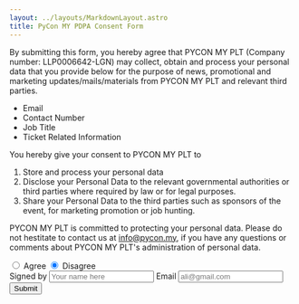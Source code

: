 ```yaml
---
layout: ../layouts/MarkdownLayout.astro
title: PyCon MY PDPA Consent Form
---
```


By submitting this form, you hereby agree that PYCON MY PLT (Company number:
LLP0006642-LGN) may collect, obtain and process your personal data that you
provide below for the purpose of news, promotional and marketing
updates/mails/materials from PYCON MY PLT and relevant third parties.

- Email
- Contact Number
- Job Title
- Ticket Related Information

You hereby give your consent to PYCON MY PLT to

1. Store and process your personal data
2. Disclose your Personal Data to the relevant governmental authorities or third
   parties where required by law or for legal purposes.
3. Share your Personal Data to the third parties such as sponsors of the event,
   for marketing promotion or job hunting.

PYCON MY PLT is committed to protecting your personal data. Please do not
hestitate to contact us at [info@pycon.my](mailto:info@pycon.my), if you have
any questions or comments about PYCON MY PLT's administration of personal data.

<div class="p-3 card shadow-xl bg-white">
<div class="card-body">
<div class="form-control flex flex-row gap-4 mb-3">
<label class="label cursor-pointer">
    <input type="radio" name="radio-agree" class="radio checked:bg-blue mr-3" checked />
    <span class="label-text">Agree</span> 
  </label>

<label class="label cursor-pointer">
    <input type="radio" name="radio-agree" class="radio checked:bg-blue mr-3" checked />
    <span class="label-text">Disagree</span> 
  </label>
</div>
<div class="flex flex-col gap-3">
<label class="input input-bordered flex items-center gap-2">
  Signed by
  <input type="text" class="grow" placeholder="Your name here" />
</label>
<label class="input input-bordered flex items-center gap-2">
  Email
  <input type="text" class="grow" placeholder="ali@gmail.com" />
</label>
</div>
</div>
<div class="card-actions justify-end">
<button class="btn btn-primary">Submit</button>
</div>
</div>
